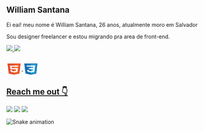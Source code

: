 ## William Santana

 Ei eai! meu nome é William Santana, 26 anos, atualmente moro em Salvador

Sou designer freelancer e estou migrando pra area de front-end.

<div>
  <a href="https://github.com/william-sant">
  <img height="150em" src="https://github-readme-stats.vercel.app/api?username=william-sant&show_icons=true&theme=dark&include_all_commits=true&count_private=true"/>
  <img height="150em" src="https://github-readme-stats.vercel.app/api/top-langs/?username=william-sant&layout=compact&langs_count=16&theme=dark"/>
<div>
  
##
  </div>
  <img align="center" alt="Rafa-HTML" height="30" width="40" src="https://raw.githubusercontent.com/devicons/devicon/master/icons/html5/html5-original.svg">
  <img align="center" alt="Rafa-CSS" height="30" width="40" src="https://raw.githubusercontent.com/devicons/devicon/master/icons/css3/css3-original.svg">

##
  
  ## Reach me out :point_down: 
<div>
  <a href="https://www.instagram.com/_william.sant" target="_blank"><img src="https://img.shields.io/badge/-Instagram-%23E4405F?style=for-the-badge&logo=instagram&logoColor=white" target="_blank"></a>
  <a href = "mailto:williamsantana181@gmail.com"><img src="https://img.shields.io/badge/Gmail-D14836?style=for-the-badge&logo=gmail&logoColor=white" target="_blank"></a>
  <a href="https://www.linkedin.com/in/williamssantana/" target="_blank"><img src="https://img.shields.io/badge/-LinkedIn-%230077B5?style=for-the-badge&logo=linkedin&logoColor=white" target="_blank"></a> 
 
  ![Snake animation](https://github.com/william-sant/william-sant/blob/output/github-contribution-grid-snake.svg)
